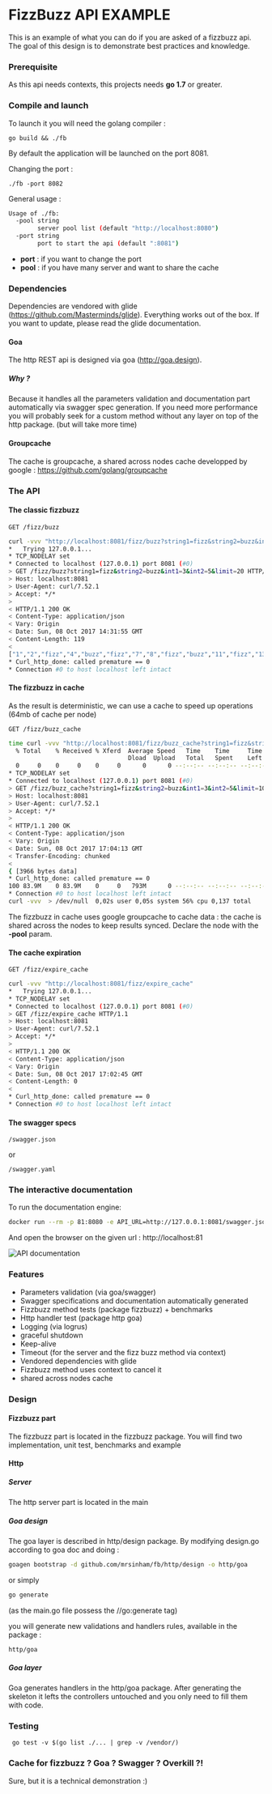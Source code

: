 # FizzBuzz API EXAMPLE

This is an example of what you can do if you are asked of a fizzbuzz api. The goal of this design is to demonstrate 
best practices and knowledge.


### Prerequisite

As this api needs contexts, this projects needs **go 1.7** or greater.

### Compile and launch

To launch it you will need the golang compiler :

```
go build && ./fb 
```

By default the application will be launched on the port 8081.

Changing the port :

```
./fb -port 8082
```

General usage : 

```bash
Usage of ./fb:
  -pool string
    	server pool list (default "http://localhost:8080")
  -port string
    	port to start the api (default ":8081")
```

- **port** : if you want to change the port
- **pool** : if you have many server and want to share the cache

### Dependencies

Dependencies are vendored with glide (https://github.com/Masterminds/glide).
Everything works out of the box. If you want to update, please read the glide documentation.

#### Goa

The http REST  api is designed via goa (http://goa.design).

##### Why ?

Because it handles all the parameters validation and documentation part automatically via swagger spec generation.
If you need more performance you will probably seek for a custom method without any layer on top of the http package. (but will take more time)

#### Groupcache

The cache is groupcache, a shared across nodes cache developped by google : https://github.com/golang/groupcache

### The API

#### The classic fizzbuzz

```
GET /fizz/buzz
```

```bash
curl -vvv "http://localhost:8081/fizz/buzz?string1=fizz&string2=buzz&int1=3&int2=5&limit=20"
*   Trying 127.0.0.1...
* TCP_NODELAY set
* Connected to localhost (127.0.0.1) port 8081 (#0)
> GET /fizz/buzz?string1=fizz&string2=buzz&int1=3&int2=5&limit=20 HTTP/1.1
> Host: localhost:8081
> User-Agent: curl/7.52.1
> Accept: */*
> 
< HTTP/1.1 200 OK
< Content-Type: application/json
< Vary: Origin
< Date: Sun, 08 Oct 2017 14:31:55 GMT
< Content-Length: 119
< 
["1","2","fizz","4","buzz","fizz","7","8","fizz","buzz","11","fizz","13","14","fizzbuzz","16","17","fizz","19","buzz"]
* Curl_http_done: called premature == 0
* Connection #0 to host localhost left intact
```

#### The fizzbuzz in cache

As the result is deterministic, we can use a cache to speed up operations (64mb of cache per node)

```
GET /fizz/buzz_cache
```

```bash
time curl -vvv "http://localhost:8081/fizz/buzz_cache?string1=fizz&string2=buzz&int1=3&int2=5&limit=10000030" > /dev/null
  % Total    % Received % Xferd  Average Speed   Time    Time     Time  Current
                                 Dload  Upload   Total   Spent    Left  Speed
  0     0    0     0    0     0      0      0 --:--:-- --:--:-- --:--:--     0*   Trying 127.0.0.1...
* TCP_NODELAY set
* Connected to localhost (127.0.0.1) port 8081 (#0)
> GET /fizz/buzz_cache?string1=fizz&string2=buzz&int1=3&int2=5&limit=10000030 HTTP/1.1
> Host: localhost:8081
> User-Agent: curl/7.52.1
> Accept: */*
> 
< HTTP/1.1 200 OK
< Content-Type: application/json
< Vary: Origin
< Date: Sun, 08 Oct 2017 17:04:13 GMT
< Transfer-Encoding: chunked
< 
{ [3966 bytes data]
* Curl_http_done: called premature == 0
100 83.9M    0 83.9M    0     0   793M      0 --:--:-- --:--:-- --:--:--  799M
* Connection #0 to host localhost left intact
curl -vvv  > /dev/null  0,02s user 0,05s system 56% cpu 0,137 total
```

The fizzbuzz in cache uses google groupcache to cache data : the cache is shared across the nodes to keep results synced.
Declare the node with the **-pool** param.

#### The cache expiration

```
GET /fizz/expire_cache
```

```bash
curl -vvv "http://localhost:8081/fizz/expire_cache"
*   Trying 127.0.0.1...
* TCP_NODELAY set
* Connected to localhost (127.0.0.1) port 8081 (#0)
> GET /fizz/expire_cache HTTP/1.1
> Host: localhost:8081
> User-Agent: curl/7.52.1
> Accept: */*
> 
< HTTP/1.1 200 OK
< Content-Type: application/json
< Vary: Origin
< Date: Sun, 08 Oct 2017 17:02:45 GMT
< Content-Length: 0
< 
* Curl_http_done: called premature == 0
* Connection #0 to host localhost left intact

```

#### The swagger specs

```
/swagger.json
```

or 

```
/swagger.yaml
```


### The interactive documentation

To run the documentation engine:

```bash
docker run --rm -p 81:8080 -e API_URL=http://127.0.0.1:8081/swagger.json swaggerapi/swagger-ui
```

And open the browser on the given url : http://localhost:81

![API documentation](doc.png)

### Features

- Parameters validation (via goa/swagger)
- Swagger specifications and documentation automatically generated
- Fizzbuzz method tests (package fizzbuzz) + benchmarks
- Http handler test (package http goa)
- Logging (via logrus)
- graceful shutdown
- Keep-alive
- Timeout (for the server and the fizz buzz method via context)
- Vendored dependencies with glide
- Fizzbuzz method uses context to cancel it
- shared across nodes cache


### Design

#### Fizzbuzz part

The fizzbuzz part is located in the fizzbuzz package. You will find two implementation, unit test, benchmarks and example

#### Http

##### Server

The http server part is located in the main

##### Goa design

The goa layer is described in http/design package. By modifying design.go according to goa doc and doing :

```bash
goagen bootstrap -d github.com/mrsinham/fb/http/design -o http/goa
```

or simply 

```bash
go generate
```

(as the main.go file possess the //go:generate tag)

you will generate new validations and handlers rules, available in the package :

```
http/goa
```

##### Goa layer

Goa generates handlers in the http/goa package. After generating the skeleton it lefts the controllers untouched and you only need to fill them with code.


### Testing

```
 go test -v $(go list ./... | grep -v /vendor/)
```

### Cache for fizzbuzz ? Goa ? Swagger ? Overkill ?!

Sure, but it is a technical demonstration :) 